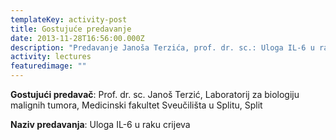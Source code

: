 ```yaml
---
templateKey: activity-post
title: Gostujuće predavanje
date: 2013-11-28T16:56:00.000Z
description: "Predavanje Janoša Terzića, prof. dr. sc.: Uloga IL-6 u raku crijeva"
activity: lectures
featuredimage: ""
---
```

**Gostujući predavač**: Prof. dr. sc. Janoš Terzić, Laboratorij za biologiju malignih tumora, Medicinski fakultet Sveučilišta u Splitu, Split

**Naziv predavanja**: Uloga IL-6 u raku crijeva